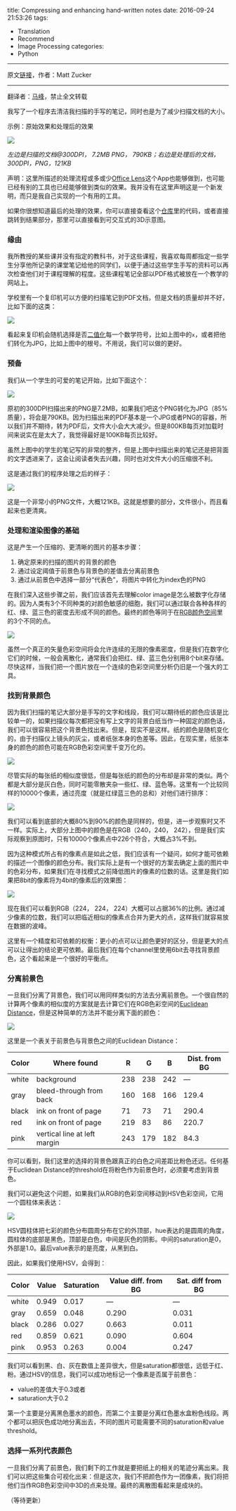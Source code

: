 title: Compressing and enhancing hand-written notes
date: 2016-09-24 21:53:26
tags:
- Translation
- Recommend
- Image Processing
categories:
- Python
---

原文[链接](https://mzucker.github.io/2016/09/20/noteshrink.html)，作者：Matt Zucker

--------------------------------

翻译者：[马峰](http://m.imf.cc/)，禁止全文转载

我写了一个程序去清洁我扫描的手写的笔记，同时也是为了减少扫描文档的大小。

示例：原始效果和处理后的效果

![](https://mzucker.github.io/images/noteshrink/notesA1_comparison.png)

*左边是扫描的文档@300DPI， 7.2MB PNG， 790KB；右边是处理后的文档，300DPI，PNG，121KB*

声明：这里所描述的处理流程或多或少[Office Lens](https://blogs.office.com/2015/04/02/office-lens-comes-to-iphone-and-android/)这个App也能够做到，也可能已经有别的工具也已经能够做到类似的效果。我并没有在这里声明这是一个新发明，而只是我自己实现的一个有用的工具。

如果你很想知道最后的处理的效果，你可以直接查看这个[仓库](https://github.com/mzucker/noteshrink)里的代码，或者直接跳转到结果部分，那里可以直接看到可交互式的3D示意图。

### 缘由

我所教授的某些课并没有指定的教科书，对于这些课程，我喜欢每周都指定一些学生分享他所记录的课堂笔记给他的同学们，以便于通过这些学生手写的资料可以再次检查他们对于课程理解的程度。这些课程笔记全部以PDF格式被放在一个教学的网站上。

学校里有一个复印机可以方便的扫描笔记到PDF文档，但是文档的质量却并不好，比如下面的这类：

![](https://mzucker.github.io/images/noteshrink/copier_bad.png)

看起来复印机会随机选择是否[二值化](http://www.leptonica.com/binarization.html)每一个数学符号，比如上图中的`x`，或者把他们转化为JPG，比如上图中的根号。不用说，我们可以做的更好。

### 预备

我们从一个学生的可爱的笔记开始，比如下面这个：

![](https://mzucker.github.io/images/noteshrink/notesA1.jpg)

原初的300DPI扫描出来的PNG是7.2MB，如果我们吧这个PNG转化为JPG（85%质量），将会是790KB。因为扫描出来的PDF基本是一个JPG或者PNG的容器，所以我们并不期待，转为PDF后，文件大小会大大减少。但是800KB每页对加载时间来说实在是太大了，我觉得最好是100KB每页比较好。

虽然上图中的学生的笔记写的非常的整齐，但是上图中扫描出来的笔记还是把背面的文字透进来了，这会让阅读者失去兴趣，同时也对文件大小的压缩很不利。

这是通过我们的程序处理之后的样子：

![](https://mzucker.github.io/images/noteshrink/notesA1_output.png)

这是一个非常小的PNG文件，大概121KB。这就是想要的部分，文件很小，而且看起来也更清爽。

### 处理和渲染图像的基础

这是产生一个压缩的、更清晰的图片的基本步骤：
1. 确定原来的扫描的图片的背景的颜色
2. 通过设定阈值于前景色与背景色的差值去分离前景色
3. 通过从前景色中选择一部分“代表色”，将图片中转化为index色的PNG

在我们深入这些步骤之前，我们应该首先去理解color image是怎么被数字化存储的。因为人类有3个不同种类的对颜色敏感的细胞，我们可以通过联合各种各样的红、绿、蓝三色的密度去形成不同的颜色。最终的颜色等同于在[RGB颜色空间](https://en.wikipedia.org/wiki/RGB_color_space)里的3个不同的点。

![](https://mzucker.github.io/images/noteshrink/RGB_color_cube.svg)

虽然一个真正的矢量色彩空间将会允许连续的无限的像素密度，但是我们在数字化它们的时候，一般会离散化，通常我们会把红、绿、蓝三色分别用8个bit来存储。尽快这样，当我们把一个图片放在一个连续的色彩空间里分析仍旧是一个强大的工具。

### 找到背景颜色

因为我们扫描的笔记大部分是手写的文字和线段，我们可以期待纸的颜色应该是比较单一的，如果扫描仪每次都把没有写上文字的背景白纸当作一种固定的颜色话，我们可以很容易把这个背景色找出来。但是，现实不是这样。纸的颜色是随机变化的，由于扫描仪上镜头的灰尘，或者纸张本身的色差等。因此，在现实里，纸张本身的颜色的颜色可能在RGB色彩空间里千变万化的。

![](https://mzucker.github.io/images/noteshrink/notesA1_samples_raw.png)

尽管实际的每张纸的相似度很低，但是每张纸的颜色的分布却是非常的类似。两个都是大部分是灰白色，同时可能零散夹杂一些红、绿、蓝色等。这里有一个比较同样的10000个像素，通过亮度（就是红绿蓝三色的总和）对他们进行排序：

![](https://mzucker.github.io/images/noteshrink/notesA1_samples_sorted.png)

我们可以看到底部的大概80%到90%的颜色是同样的，但是，进一步观察时又不一样。实际上，大部分上图中的颜色是在RGB（240，240， 242），但是我们实际观察到原图时，只有10000个像素点中226个符合，大概占3%不到。

因为这种模式所占有的像素点是如此之低，我们应该有一个疑问，如何才能可依赖的描述一个图像的颜色分布。我们实际上是有一个很好的方案去确定上面的图片中的色彩分布，如果我们在寻找模式之前降低图片的像素的位数的话。这里是我们如果把8bit的像素将为4bit的像素后的效果图：

![](https://mzucker.github.io/images/noteshrink/notesA1_samples_sorted_4bit.png)

现在我们可以看到RGB（224， 224， 224）大概可以占据36%的比例。通过减少像素的位数，我们可以把临近相似的像素点合并为更大的点，这样我们就容易放在数据的波峰。

这里有一个精度和可依赖的权衡：更小的点可以让颜色更好的区分，但是更大的点可以让得出的结论更可依赖。最后我们在每个channel里使用6bit去寻找背景颜色，这个看起来是一个很好的平衡点。

### 分离前景色

一旦我们分离了背景色，我们可以用同样类似的方法去分离前景色。一个很自然的计算两个像素的相似度的方案就是去计算它们在RGB色彩空间的[Euclidean Distance](https://en.wikipedia.org/wiki/Euclidean_distance)，但是这种简单的方法并不能分离下面的颜色：

![](https://mzucker.github.io/images/noteshrink/colors.svg)

这里是一个表关于前景色与背景色之间的Euclidean Distance：

|Color|Where found|R|G|B|Dist. from BG|
|------|--------|-----|-------|------|--------|
|white|background|238|238|242|—|
|gray|bleed-through from back|160|168|166|129.4|
|black|ink on front of page|71|73|71|290.4|
|red|ink on front of page|219|83|86|220.7|
|pink|vertical line at left margin|243|179|182|84.3|

你可以看到，我们这里的选择的背景色跟真正的白色之间差距比粉色还远。任何基于Euclidean Distance的threshold在将粉色作为前景色时，必须要考虑到背景色。

我们可以避免这个问题，如果我们从RGB的色彩空间移动到HSV色彩空间，它用一个圆柱体来表达：

![](https://mzucker.github.io/images/noteshrink/hsv.png)

HSV圆柱体把七彩的颜色分布圆周分布在它的外顶部，hue表达的是圆周的角度，圆柱体的底部是黑色，顶部是白色，中间是灰色的阴影。中间的saturation是0，外部是1.0。最后value表示的是亮度，从黑到白。

因此，如果我们使用HSV，会得到：


|Color|Value|Saturation|Value diff. from BG|Sat. diff from BG|
|------|--------|------------|-----------------|-----------------|
|white|0.949|0.017|—|—|
|gray|0.659|0.048|0.290|0.031|
|black|0.286|0.027|0.663|0.011|
|red|0.859|0.621|0.090|0.604|
|pink|0.953|0.263|0.004|0.247|


我们可以看到黑、白、灰在数值上差异很大，但是saturation都很低，远低于红、粉。通过HSV的信息，我们可以成功地标记一个像素是否属于前景色：

- value的差值大于0.3或者
- saturation大于0.2

第一个主要是分离黑色墨水的颜色，而第二个主要是分离红色墨水盒粉色线段。两个都可以把灰色成功地分离出去，不同的图片可能需要不同的saturation和value threshold。

### 选择一系列代表颜色

一旦我们分离了前景色，我们剩下的工作就是要把纸上的相关的笔迹分离出来。我们可以把这些集合可视化出来：但是这次，我们不把颜色作为一团像素，我们将把他们当作RGB色彩空间中3D的点来处理。最终的离散图看起来是成块的。

（等待更新）


